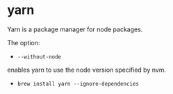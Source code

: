 # yarn

Yarn is a package manager for node packages. 

The option:

- ```--without-node``` 

enables yarn to use the node version specified by nvm.

- ```brew install yarn --ignore-dependencies```
